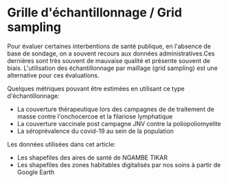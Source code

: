 # Grille d'échantillonnage / Grid sampling

Pour évaluer certaines interbentions de santé publique, en l'absence de base de sondage, on a souvent recours aux données administratives.Ces dernières sont très souvent de mauvaise qualité et présente souvent de biais. L'utilisation des échantillonnage par maillage (grid sampling) est une alternative pour ces évaluations.     

Quelques métriques pouvant être estimées en utilisant ce type d'échantillonnage:       
- La couverture thérapeutique lors des campagnes de de traitement de masse contre l'onchocercoe et la filariose lymphatique
- La couverture vaccinale post campagne JNV contre la poliopoliomyelite
- La séroprévalence du covid-19 au sein de la population

Les données utilisées dans cet article:     
- Les shapefiles des aires de santé de NGAMBE TIKAR
- Les shapefiles des zones habitables digitalisés par nos soins à partir de Google Earth
